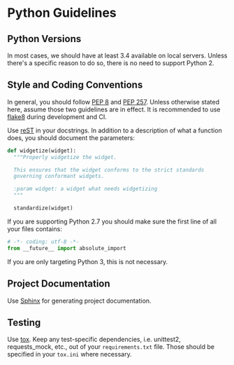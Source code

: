 # Python Guidelines

## Python Versions

In most cases, we should have at least 3.4 available on local servers. Unless there's a specific reason to do so, there is no need to support Python 2.

## Style and Coding Conventions

In general, you should follow [PEP 8](https://www.python.org/dev/peps/pep-0008/) and [PEP 257](https://www.python.org/dev/peps/pep-0257/). Unless otherwise stated here, assume those two guidelines are in effect. It is recommended to use [flake8](http://flake8.pycqa.org/en/latest/) during development and CI.

Use [reST](http://docutils.sourceforge.net/rst.html) in your docstrings. In addition to a description of what a function does, you should document the parameters:

```python
def widgetize(widget):
  """Properly widgetize the widget.

  This ensures that the widget conforms to the strict standards
  governing conformant widgets.

  :param widget: a widget what needs widgetizing
  """

  standardize(widget)
```

If you are supporting Python 2.7 you should make sure the first line of all your files contains:

```python
# -*- coding: utf-8 -*-
from __future__ import absolute_import
```

If you are only targeting Python 3, this is not necessary.

## Project Documentation

Use [Sphinx](http://sphinx-doc.org/) for generating project documentation.

## Testing

Use [tox](https://tox.readthedocs.org/en/latest/). Keep any test-specific dependencies, i.e. unittest2, requests_mock, etc., out of your `requirements.txt` file. Those should be specified in your `tox.ini` where necessary.
